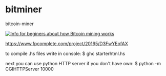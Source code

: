bitminer
========

bitcoin-miner




[![Info for beginers about how Bitcoin mining works](http://img.youtube.com/vi/GmOzih6I1zs/0.jpg)](https://www.youtube.com/watch?v=GmOzih6I1zs)

https://www.fpcomplete.com/project/20165/D3FwYEofAX


to compile .hs files write in console:
$ ghc starterhtml.hs

next you can use python HTTP server if you don't have own:
$ python -m CGIHTTPServer 10000
